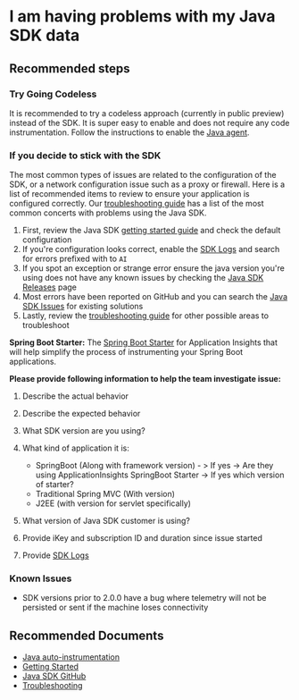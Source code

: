 <properties 
    pageTitle="I am having problems with my Java SDK data"
    description="General troubleshooting guide for Java SDK."
    infoBubbleText="Some suggestions have been found to help solve your Java SDK issue quicker."
    service="microsoft.insights"
    resource="components"
    authors="dhaval24"
    ms.author="dhdoshi"
    articleId="insights_javasdk"
    diagnosticScenario="ApplicationInsightsJavaSDK"
    displayOrder="6"
    selfHelpType="generic"
    cloudEnvironments="public, Fairfax"
    productPesIds="15693" 
    supportTopicIds="32402632, 32632984"
 	ownershipId="AzureMonitoring_ApplicationInsights"
/>
# I am having problems with my Java SDK data

## **Recommended steps**

### Try Going Codeless

It is recommended to try a codeless approach (currently in public preview) instead of the SDK. It is super easy to enable and does not require any code instrumentation. Follow the instructions to  enable the [Java agent](https://docs.microsoft.com/azure/azure-monitor/app/java-in-process-agent). 

### If you decide to stick with the SDK

The most common types of issues are related to the configuration of the SDK, or a network configuration issue such as a proxy or firewall. Here is a list of recommended items to review to ensure your application is configured correctly. Our [troubleshooting guide](https://docs.microsoft.com/azure/application-insights/app-insights-java-troubleshoot) has a list of the most common concerts with problems using the Java SDK.

1. First, review the Java SDK [getting started guide](https://docs.microsoft.com/azure/application-insights/app-insights-java-get-started?toc=/azure/azure-monitor/toc.json) and check the default configuration
1. If you're configuration looks correct, enable the [SDK Logs](https://docs.microsoft.com/azure/application-insights/app-insights-java-troubleshoot#debug-data-from-the-sdk) and search for errors prefixed with to `AI`
1. If you spot an exception or strange error ensure the java version you're using does not have any known issues by checking the [Java SDK Releases](https://github.com/Microsoft/ApplicationInsights-Java/releases) page
1. Most errors have been reported on GitHub and you can search the [Java SDK Issues](https://github.com/Microsoft/ApplicationInsights-Java/issues) for existing solutions
1. Lastly, review the [troubleshooting guide](https://docs.microsoft.com/azure/application-insights/app-insights-java-troubleshoot) for other possible areas to troubleshoot

**Spring Boot Starter:** The [Spring Boot Starter](https://docs.microsoft.com/java/azure/spring-framework/configure-spring-boot-java-applicationinsights?view=azure-java-stable) for Application Insights that will help simplify the process of instrumenting your Spring Boot applications.

**Please provide following information to help the team investigate issue:**

1.	Describe the actual behavior
2.	Describe the expected behavior
3.	What SDK version are you using? 
4.	What kind of application it is: 

    * SpringBoot (Along with framework version) - > If yes -> Are they using ApplicationInsights SpringBoot Starter -> If yes which version of starter?
    * Traditional Spring MVC (With version)
    * J2EE (with version for servlet specifically)

5.	What version of Java SDK customer is using?
6.	Provide iKey and subscription ID and duration since issue started
7.	Provide [SDK Logs](https://docs.microsoft.com/azure/application-insights/app-insights-java-troubleshoot#debug-data-from-the-sdk)

### Known Issues

* SDK versions prior to 2.0.0 have a bug where telemetry will not be persisted or sent if the machine loses connectivity

## **Recommended Documents**

* [Java auto-instrumentation](https://docs.microsoft.com/azure/azure-monitor/app/java-in-process-agent)
* [Getting Started](https://docs.microsoft.com/azure/application-insights/app-insights-java-quick-start?toc=/azure/azure-monitor/toc.json)<br>
* [Java SDK GitHub](https://github.com/Microsoft/ApplicationInsights-Java)<br>
* [Troubleshooting](https://docs.microsoft.com/azure/application-insights/app-insights-java-troubleshoot?toc=/azure/azure-monitor/toc.json)
